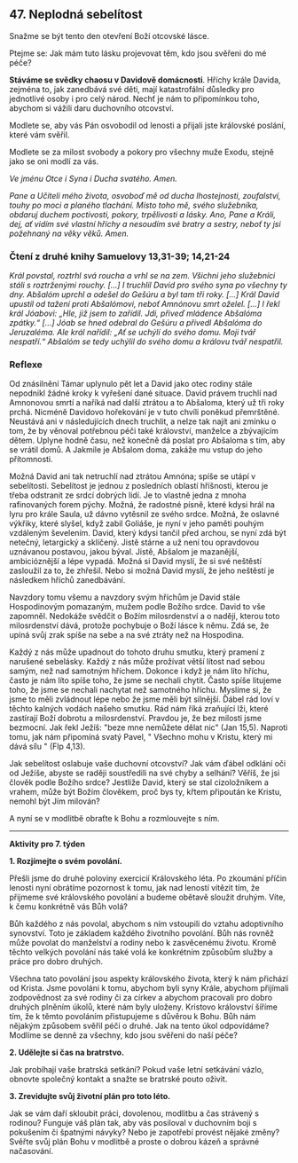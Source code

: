 ## 47. **Neplodná sebelítost**

Snažme se být tento den otevření Boží otcovské lásce.

Ptejme se: Jak mám tuto lásku projevovat těm, kdo jsou svěřeni do mé péče?

**Stáváme se svědky chaosu v Davidově domácnosti**. Hříchy krále Davida, zejména to, jak zanedbává své děti, mají katastrofální důsledky pro jednotlivé osoby i pro celý národ. Nechť je nám to připomínkou toho, abychom si vážili daru duchovního otcovství.

Modlete se, aby vás Pán osvobodil od lenosti a přijali jste královské poslání, které vám svěřil.

Modlete se za milost svobody a pokory pro všechny muže Exodu, stejně jako se oni modlí za vás.

_Ve jménu Otce i Syna i Ducha svatého. Amen._

_Pane a Učiteli mého života, osvoboď mě od ducha lhostejnosti, zoufalství, touhy po moci a planého tlachání. Místo toho mě, svého služebníka, obdaruj duchem poctivosti, pokory, trpělivosti a lásky. Ano, Pane a Králi, dej, ať vidím své vlastní hříchy a nesoudím své bratry a sestry, neboť ty jsi požehnaný na věky věků. Amen._

### Čtení z druhé knihy Samuelovy 13,31-39; 14,21-24

_Král povstal, roztrhl svá roucha a vrhl se na zem. Všichni jeho služebníci stáli s roztrženými rouchy. [...] I truchlil David pro svého syna po všechny ty dny. Abšalóm uprchl a odešel do Gešúru a byl tam tři roky. [...] Král David upustil od tažení proti Abšalómovi, neboť Amnónovu smrt oželel. [...] I řekl král Jóabovi: „Hle, již jsem to zařídil. Jdi, přiveď mládence Abšalóma zpátky.“ [...] Jóab se hned odebral do Gešúru a přivedl Abšalóma do Jeruzaléma. Ale král nařídil: „Ať se uchýlí do svého domu. Moji tvář nespatří.“ Abšalóm se tedy uchýlil do svého domu a královu tvář nespatřil._

### Reflexe

Od znásilnění Támar uplynulo pět let a David jako otec rodiny stále nepodnikl žádné kroky k vyřešení dané situace. David právem truchlí nad Amnonovou smrtí a naříká nad další ztrátou a to Abšaloma, který už tři roky prchá. Nicméně Davidovo hořekování je v tuto chvíli poněkud přemrštěné. Neustává ani v následujících dnech truchlit, a nelze tak najít ani zmínku o tom, že by věnoval potřebnou péči také království, manželce a zbývajícím dětem. Uplyne hodně času, než konečně dá poslat pro Abšaloma s tím, aby se vrátil domů. A Jakmile je Abšalom doma, zakáže mu vstup do jeho přítomnosti.

Možná David ani tak netruchlí nad ztrátou Amnóna; spíše se utápí v sebelítosti. Sebelítost je jednou z posledních oblastí hříšnosti, kterou je třeba odstranit ze srdcí dobrých lidí. Je to vlastně jedna z mnoha rafinovaných forem pýchy. Možná, že radostné písně, které kdysi hrál na lyru pro krále Saula, už dávno vytěsnil ze svého srdce. Možná, že oslavné výkřiky, které slyšel, když zabil Goliáše, je nyní v jeho paměti pouhým vzdáleným ševelením. David, který kdysi tančil před archou, se nyní zdá být netečný, letargický a sklíčený. Jistě stárne a už není tou opravdovou uznávanou postavou, jakou býval. Jistě, Abšalom je mazanější, ambicióznější a lépe vypadá. Možná si David myslí, že si své neštěstí zasloužil za to, že zhřešil. Nebo si možná David myslí, že jeho neštěstí je následkem hříchů zanedbávání.

Navzdory tomu všemu a navzdory svým hříchům je David stále Hospodinovým pomazaným, mužem podle Božího srdce. David to vše zapomněl. Nedokáže svědčit o Božím milosrdenství a o naději, kterou toto milosrdenství dává, protože pochybuje o Boží lásce k němu. Zdá se, že upíná svůj zrak spíše na sebe a na své ztráty než na Hospodina.

Každý z nás může upadnout do tohoto druhu smutku, který pramení z narušené sebelásky. Každý z nás může prožívat větší lítost nad sebou samým, než nad samotným hříchem. Dokonce i když je nám líto hříchu, často je nám líto spíše toho, že jsme se nechali chytit. Často spíše litujeme toho, že jsme se nechali nachytat než samotného hříchu. Myslíme si, že jsme to měli zvládnout lépe nebo že jsme měli být silnější. Ďábel rád loví v těchto kalných vodách našeho smutku. Rád nám říká zraňující lži, které zastírají Boží dobrotu a milosrdenství. Pravdou je, že bez milosti jsme bezmocní. Jak řekl Ježíš: "beze mne nemůžete dělat nic" (Jan 15,5). Naproti tomu, jak nám připomíná svatý Pavel, " Všechno mohu v Kristu, který mi dává sílu " (Flp 4,13).

Jak sebelítost oslabuje vaše duchovní otcovství? Jak vám ďábel odklání oči od Ježíše, abyste se raději soustředili na své chyby a selhání? Věříš, že jsi člověk podle Božího srdce? Jestliže David, který se stal cizoložníkem a vrahem, může být Božím člověkem, proč bys ty, křtem připoután ke Kristu, nemohl být Jím milován?

A nyní se v modlitbě obraťte k Bohu a rozmlouvejte s ním.

---

**Aktivity pro 7. týden**

**1. Rozjímejte o svém povolání.**

Přešli jsme do druhé poloviny exercicií Královského léta. Po zkoumání příčin lenosti nyní obrátíme pozornost k tomu, jak nad leností vítězit tím, že přijmeme své královského povolání a budeme obětavě sloužit druhým. Víte, k čemu konkrétně vás Bůh volá?

Bůh každého z nás povolal, abychom s ním vstoupili do vztahu adoptivního synovství. Toto je základem každého životního povolání. Bůh nás rovněž může povolat do manželství a rodiny nebo k zasvěcenému životu. Kromě těchto velkých povolání nás také volá ke konkrétním způsobům služby a práce pro dobro druhých.

Všechna tato povolání jsou aspekty královského života, který k nám přichází od Krista. Jsme povoláni k tomu, abychom byli syny Krále, abychom přijímali zodpovědnost za své rodiny či za církev a abychom pracovali pro dobro druhých plněním úkolů, které nám byly uloženy. Kristovo království šíříme tím, že k těmto povoláním přistupujeme s důvěrou k Bohu. Bůh nám nějakým způsobem svěřil péči o druhé. Jak na tento úkol odpovídáme? Modlíme se denně za všechny, kdo jsou svěřeni do naší péče?

**2. Udělejte si čas na bratrstvo.**

Jak probíhají vaše bratrská setkání? Pokud vaše letní setkávání vázlo, obnovte společný kontakt a snažte se bratrské pouto oživit.

**3. Zrevidujte svůj životní plán pro toto léto.**

Jak se vám daří skloubit práci, dovolenou, modlitbu a čas strávený s rodinou? Funguje váš plán tak, aby vás posiloval v duchovním boji s pokušením či špatnými návyky? Nebo je zapotřebí provést nějaké změny? Svěřte svůj plán Bohu v modlitbě a proste o dobrou kázeň a správné načasování.
